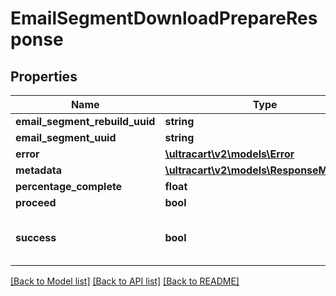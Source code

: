 # EmailSegmentDownloadPrepareResponse

## Properties
Name | Type | Description | Notes
------------ | ------------- | ------------- | -------------
**email_segment_rebuild_uuid** | **string** |  | [optional] 
**email_segment_uuid** | **string** |  | [optional] 
**error** | [**\ultracart\v2\models\Error**](Error.md) |  | [optional] 
**metadata** | [**\ultracart\v2\models\ResponseMetadata**](ResponseMetadata.md) |  | [optional] 
**percentage_complete** | **float** |  | [optional] 
**proceed** | **bool** |  | [optional] 
**success** | **bool** | Indicates if API call was successful | [optional] 

[[Back to Model list]](../README.md#documentation-for-models) [[Back to API list]](../README.md#documentation-for-api-endpoints) [[Back to README]](../README.md)



